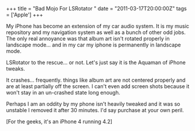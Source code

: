 +++
title = "Bad Mojo For LSRotator "
date = "2011-03-17T20:00:00Z"
tags = ['Apple']
+++

My iPhone has become an extension of my car audio system. It is my music
repository and my navigation system as well as a bunch of other odd jobs. 
The only real annoyance was that album art isn't rotated properly in landscape
mode... and in my car my iphone is permanently in landscape mode.

LSRotator to the rescue... or not. Let's just say it is the Aquaman of
iPhone tweaks.

It crashes... frequently. things like album art are not centered properly
and are at least partially off the screen. I can't even add screen shots
because it won't stay in an un-crashed state long enough.

Perhaps I am an oddity by my phone isn't heavily tweaked and it was so
unstable I removed it after 30 minutes. I'd say purchase at your own peril.

[For the geeks, it's an iPhone 4 running 4.2]

